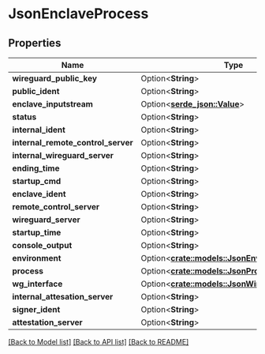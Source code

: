 # JsonEnclaveProcess

## Properties

Name | Type | Description | Notes
------------ | ------------- | ------------- | -------------
**wireguard_public_key** | Option<**String**> |  | [optional]
**public_ident** | Option<**String**> |  | [optional]
**enclave_inputstream** | Option<[**serde_json::Value**](.md)> |  | [optional]
**status** | Option<**String**> |  | [optional]
**internal_ident** | Option<**String**> |  | [optional]
**internal_remote_control_server** | Option<**String**> |  | [optional]
**internal_wireguard_server** | Option<**String**> |  | [optional]
**ending_time** | Option<**String**> |  | [optional]
**startup_cmd** | Option<**String**> |  | [optional]
**enclave_ident** | Option<**String**> |  | [optional]
**remote_control_server** | Option<**String**> |  | [optional]
**wireguard_server** | Option<**String**> |  | [optional]
**startup_time** | Option<**String**> |  | [optional]
**console_output** | Option<**String**> |  | [optional]
**environment** | Option<[**crate::models::JsonEnvironment**](json_Environment.md)> |  | [optional]
**process** | Option<[**crate::models::JsonProcess**](json_Process.md)> |  | [optional]
**wg_interface** | Option<[**crate::models::JsonWireguardInterface**](json_WireguardInterface.md)> |  | [optional]
**internal_attesation_server** | Option<**String**> |  | [optional]
**signer_ident** | Option<**String**> |  | [optional]
**attestation_server** | Option<**String**> |  | [optional]

[[Back to Model list]](../README.md#documentation-for-models) [[Back to API list]](../README.md#documentation-for-api-endpoints) [[Back to README]](../README.md)


